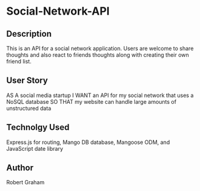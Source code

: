 # Social-Network-API

## Description 
This is an API for a social network application. Users are welcome to share thoughts and also react to friends thoughts along with creating their own friend list. 

## User Story
AS A social media startup
I WANT an API for my social network that uses a NoSQL database
SO THAT my website can handle large amounts of unstructured data

## Technolgy Used
Express.js for routing,
Mango DB database,
Mangoose ODM, and
JavaScript date library

## Author 
Robert Graham
